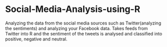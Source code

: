 
# Social-Media-Analysis-using-R
Analyzing the data from the social media sources such as Twitter(analyzing the sentiments) and analyzing your Facebook data.
Takes feeds from Twitter into R and the sentiment of the tweets is analysed and classified into positive, negative and neutral.
